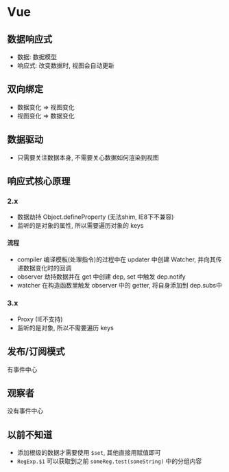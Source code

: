 # Vue

## 数据响应式

- 数据: 数据模型
- 响应式: 改变数据时, 视图会自动更新

## 双向绑定

- 数据变化 => 视图变化
- 视图变化 => 数据变化

## 数据驱动

- 只需要关注数据本身, 不需要关心数据如何渲染到视图

## 响应式核心原理

### 2.x

- 数据劫持  Object.defineProperty (无法shim, IE8下不兼容)
- 监听的是对象的属性, 所以需要遍历对象的 keys

#### 流程

- compiler 编译模板(处理指令)的过程中在 updater 中创建 Watcher, 并向其传递数据变化时的回调
- observer 劫持数据并在 get 中创建 dep, set 中触发 dep.notify
- watcher 在构造函数里触发 observer 中的 getter, 将自身添加到 dep.subs中

### 3.x

- Proxy (IE不支持)
- 监听的是对象, 所以不需要遍历 keys

## 发布/订阅模式

有事件中心

## 观察者

没有事件中心

## 以前不知道

- 添加根级的数据才需要使用 `$set`, 其他直接用赋值即可
- `RegExp.$1` 可以获取到之前 `someReg.test(someString)` 中的分组内容
